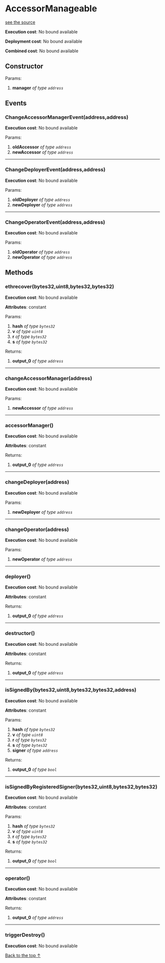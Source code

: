 # AccessorManageable
[see the source](git+https://github.com/hubiinetwork/nahmii-contracts/tree/master/contracts/AccessorManageable.sol)


**Execution cost**: No bound available

**Deployment cost**: No bound available

**Combined cost**: No bound available

## Constructor



Params:

1. **manager** *of type `address`*

## Events
### ChangeAccessorManagerEvent(address,address)


**Execution cost**: No bound available


Params:

1. **oldAccessor** *of type `address`*
2. **newAccessor** *of type `address`*

--- 
### ChangeDeployerEvent(address,address)


**Execution cost**: No bound available


Params:

1. **oldDeployer** *of type `address`*
2. **newDeployer** *of type `address`*

--- 
### ChangeOperatorEvent(address,address)


**Execution cost**: No bound available


Params:

1. **oldOperator** *of type `address`*
2. **newOperator** *of type `address`*


## Methods
### ethrecover(bytes32,uint8,bytes32,bytes32)


**Execution cost**: No bound available

**Attributes**: constant


Params:

1. **hash** *of type `bytes32`*
2. **v** *of type `uint8`*
3. **r** *of type `bytes32`*
4. **s** *of type `bytes32`*

Returns:


1. **output_0** *of type `address`*

--- 
### changeAccessorManager(address)


**Execution cost**: No bound available


Params:

1. **newAccessor** *of type `address`*


--- 
### accessorManager()


**Execution cost**: No bound available

**Attributes**: constant



Returns:


1. **output_0** *of type `address`*

--- 
### changeDeployer(address)


**Execution cost**: No bound available


Params:

1. **newDeployer** *of type `address`*


--- 
### changeOperator(address)


**Execution cost**: No bound available


Params:

1. **newOperator** *of type `address`*


--- 
### deployer()


**Execution cost**: No bound available

**Attributes**: constant



Returns:


1. **output_0** *of type `address`*

--- 
### destructor()


**Execution cost**: No bound available

**Attributes**: constant



Returns:


1. **output_0** *of type `address`*

--- 
### isSignedBy(bytes32,uint8,bytes32,bytes32,address)


**Execution cost**: No bound available

**Attributes**: constant


Params:

1. **hash** *of type `bytes32`*
2. **v** *of type `uint8`*
3. **r** *of type `bytes32`*
4. **s** *of type `bytes32`*
5. **signer** *of type `address`*

Returns:


1. **output_0** *of type `bool`*

--- 
### isSignedByRegisteredSigner(bytes32,uint8,bytes32,bytes32)


**Execution cost**: No bound available

**Attributes**: constant


Params:

1. **hash** *of type `bytes32`*
2. **v** *of type `uint8`*
3. **r** *of type `bytes32`*
4. **s** *of type `bytes32`*

Returns:


1. **output_0** *of type `bool`*

--- 
### operator()


**Execution cost**: No bound available

**Attributes**: constant



Returns:


1. **output_0** *of type `address`*

--- 
### triggerDestroy()


**Execution cost**: No bound available




[Back to the top ↑](#accessormanageable)
